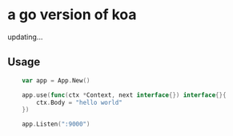 # a go version of koa

updating...

## Usage

```go
    var app = App.New()

    app.use(func(ctx *Context, next interface{}) interface{}{
        ctx.Body = "hello world"
    })

    app.Listen(":9000")
```